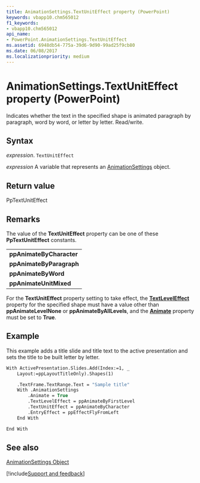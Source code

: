 ```yaml
---
title: AnimationSettings.TextUnitEffect property (PowerPoint)
keywords: vbapp10.chm565012
f1_keywords:
- vbapp10.chm565012
api_name:
- PowerPoint.AnimationSettings.TextUnitEffect
ms.assetid: 6948db54-775a-39d6-9d90-99ad25f9cb80
ms.date: 06/08/2017
ms.localizationpriority: medium
---
```



# AnimationSettings.TextUnitEffect property (PowerPoint)

Indicates whether the text in the specified shape is animated paragraph by paragraph, word by word, or letter by letter. Read/write.


## Syntax

_expression_. `TextUnitEffect`

_expression_ A variable that represents an [AnimationSettings](PowerPoint.AnimationSettings.md) object.


## Return value

PpTextUnitEffect


## Remarks

The value of the **TextUnitEffect** property can be one of these **PpTextUnitEffect** constants.


||
|:-----|
|**ppAnimateByCharacter**|
|**ppAnimateByParagraph**|
|**ppAnimateByWord**|
|**ppAnimateUnitMixed**|

For the **TextUnitEffect** property setting to take effect, the **[TextLevelEffect](PowerPoint.AnimationSettings.TextLevelEffect.md)** property for the specified shape must have a value other than **ppAnimateLevelNone** or **ppAnimateByAllLevels**, and the **[Animate](PowerPoint.AnimationSettings.Animate.md)** property must be set to **True**.


## Example

This example adds a title slide and title text to the active presentation and sets the title to be built letter by letter.


```vb
With ActivePresentation.Slides.Add(Index:=1, _
    Layout:=ppLayoutTitleOnly).Shapes(1)

    .TextFrame.TextRange.Text = "Sample title"
    With .AnimationSettings
        .Animate = True
        .TextLevelEffect = ppAnimateByFirstLevel
        .TextUnitEffect = ppAnimateByCharacter
        .EntryEffect = ppEffectFlyFromLeft
    End With

End With
```


## See also


[AnimationSettings Object](PowerPoint.AnimationSettings.md)

[!include[Support and feedback](~/includes/feedback-boilerplate.md)]